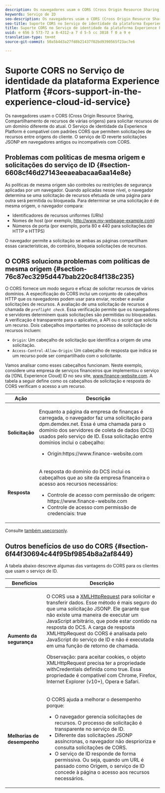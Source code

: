 ```yaml
---
description: Os navegadores usam o CORS (Cross Origin Resource Sharing, Compartilhamento de recursos de várias origens) para solicitar recursos de um domínio diferente do atual. O Serviço de identidade da Experience Platform é compatível com padrões CORS que permitem solicitações de recursos entre origens do cliente. O serviço de ID reverte solicitações JSONP em navegadores antigos ou incompatíveis com CORS.
keywords: Serviço de ID
seo-description: Os navegadores usam o CORS (Cross Origin Resource Sharing, Compartilhamento de recursos de várias origens) para solicitar recursos de um domínio diferente do atual. O Serviço de identidade da Experience Platform é compatível com padrões CORS que permitem solicitações de recursos entre origens do cliente. O serviço de ID reverte solicitações JSONP em navegadores antigos ou incompatíveis com CORS.
seo-title: Suporte CORS no Serviço de identidade da plataforma Experience Platform
title: Suporte CORS no Serviço de identidade da plataforma Experience Platform
uuid: e 656 b 573-72 a 8-4312-a 7 d 5-5 cc 3818 f 0 a 9 e
translation-type: tm+mt
source-git-commit: 50a5b4d3a27fd8b21437f02bd9390565f23ac7e6

---
```



# Suporte CORS no Serviço de identidade da plataforma Experience Platform {#cors-support-in-the-experience-cloud-id-service}

Os navegadores usam o CORS (Cross Origin Resource Sharing, Compartilhamento de recursos de várias origens) para solicitar recursos de um domínio diferente do atual. O Serviço de identidade da Experience Platform é compatível com padrões CORS que permitem solicitações de recursos entre origens do cliente. O serviço de ID reverte solicitações JSONP em navegadores antigos ou incompatíveis com CORS.

## Problemas com políticas de mesma origem e solicitações do serviço de ID {#section-6608cf46d27143eeaeabacaa6aa14e8e}

As políticas de mesma origem são controles ou restrições de segurança aplicadas por um navegador. Quando aplicadas nesse nível, o navegador determina se uma solicitação de recursos efetuada de uma página para outra será permitida ou bloqueada. Para determinar se uma solicitação é de mesma origem, o navegador compara:

* Identificadores de recursos uniformes (URIs)
* Nomes de host (por exemplo, http://www.my-webpage-example.com)
* Números de porta (por exemplo, porta 80 e 440 para solicitações de HTTP e HTTPS)

O navegador permite a solicitação se ambas as páginas compartilham essas características, do contrário, bloqueia solicitações de recursos.

## O CORS soluciona problemas com políticas de mesma origem {#section-76c87ec3295d447bab220c84f138c235}

O CORS fornece um modo seguro e eficaz de solicitar recursos de vários domínios. A especificação do CORS inclui um conjunto de cabeçalhos HTTP que os navegadores podem usar para enviar, receber e avaliar solicitações de recursos. A avaliação de uma solicitação de recursos é chamada de *`preflight check`*. Essa verificação permite que os navegadores e servidores determinem quais solicitações são permitidas ou bloqueadas. A verificação é transparente para o aplicativo, a API ou o script que solicita um recurso. Dois cabeçalhos importantes no processo de solicitação de recursos incluem:

* `Origin`: Um cabeçalho de solicitação que identifica a origem de uma solicitação.
* `Access-Control-Allow-Origin`: Um cabeçalho de resposta que indica se um recurso pode ser compartilhado com o solicitante.

Vamos analisar como esses cabeçalhos funcionam. Neste exemplo, considere uma empresa de serviços financeiros que implementou o serviço da [!DNL Experience Cloud] ID no seu site, www.finance-website.com. A tabela a seguir define como os cabeçalhos de solicitação e resposta do CORS verificam o acesso a um recurso.

<table id="table_B004ACF52B5A4D33B1DCF7EA77BE4E6D"> 
 <thead> 
  <tr> 
   <th colname="col1" class="entry"> Ação </th> 
   <th colname="col2" class="entry"> Descrição </th> 
  </tr> 
 </thead>
 <tbody> 
  <tr> 
   <td colname="col1"> <p> <b>Solicitação</b> </p> </td> 
   <td colname="col2"> <p>Enquanto a página da empresa de finanças é carregada, o navegador faz uma solicitação para <span class="codeph">dpm.demdex.net</span>. Essa é uma chamada para o domínio dos servidores de coleta de dados (DCS) usados pelo serviço de ID. Essa solicitação entre domínios inclui o cabeçalho: </p> <p> 
     <ul class="simplelist"> 
      <li> <span class="codeph"> Origin:https://www.finance-website.com</span> </li> 
     </ul> </p> </td> 
  </tr> 
  <tr> 
   <td colname="col1"> <p> <b>Resposta</b> </p> </td> 
   <td colname="col2"> <p>A resposta do domínio do DCS inclui os cabeçalhos que ao site da empresa financeira o acesso aos recursos necessários: </p> <p> 
     <ul class="simplelist"> 
      <li> <span class="codeph"> Controle de acesso com permissão de origem: https://www.finance-website.com</span> </li> 
      <li> <span class="codeph"> Controle de acesso com permissão de credenciais: true</span> </li> 
     </ul> </p> </td> 
  </tr> 
 </tbody> 
</table>

Consulte [também usecorsonly](../library/function-vars/use-cors-only.md#reference-8a9a143d838b48d6b23329b84b13e1fa).

## Outros benefícios de uso do CORS {#section-6f44f30694c44f95bf9854b8a2af8449}

A tabela abaixo descreve algumas das vantagens do CORS para os clientes que usam o serviço de ID.

<table id="table_AEB51A263D454F90B66E8C8D0513CF79"> 
 <thead> 
  <tr> 
   <th colname="col1" class="entry"> Benefícios </th> 
   <th colname="col2" class="entry"> Descrição </th> 
  </tr>
 </thead>
 <tbody> 
  <tr> 
   <td colname="col1"> <p><b>Aumento da segurança</b> </p> </td> 
   <td colname="col2"> <p>O CORS usa a <a href="https://developer.mozilla.org/en-US/docs/Web/API/XMLHttpRequest" format="https" scope="external">XMLHttpRequest</a> para solicitar e transferir dados. Esse método é mais seguro do que uma solicitação JSONP. Ele garante que não existe uma maneira de executar um JavaScript arbitrário, que pode estar contido na resposta do DCS. A carga de resposta XMLHttpRequest do CORS é analisada pelo JavaScript do serviço de ID e não é executada em uma função de retorno de chamada. </p> <p> <p>Observação: para aceitar cookies, o objeto <span class="codeph">XMLHttpRequest</span> precisa ter a propriedade <span class="codeph">withCredentials</span> definida como <span class="codeph">true</span>. Essa propriedade é compatível com Chrome, Firefox, Internet Explorer (v10+), Opera e Safari. </p> </p> </td> 
  </tr> 
  <tr> 
   <td colname="col1"> <p><b>Melhorias de desempenho</b> </p> </td> 
   <td colname="col2"> <p>O CORS ajuda a melhorar o desempenho porque: </p> 
    <ul id="ul_EC3A178003A94D70883B914050D7C464"> 
     <li id="li_F8B44352BFBB46CDBD07AE40B9F2D0EC">O navegador gerencia solicitações de recursos. O processo de solicitação é transparente no serviço de ID. </li> 
     <li id="li_C63E43A4CAB84210AB6A39100E5864BE">Diferente das solicitações JSONP assíncronas, o navegador não desprioriza e consulta solicitações de CORS. </li> 
     <li id="li_1A2A15F591B84D1BAED3CFAB391EEBEC">O serviço de ID responde de forma permissiva. Ou seja, quando um URL é passado como <span class="codeph">Origem</span>, o serviço de ID concede à página o acesso aos recursos necessários. </li> 
    </ul> </td> 
  </tr> 
 </tbody> 
</table>

